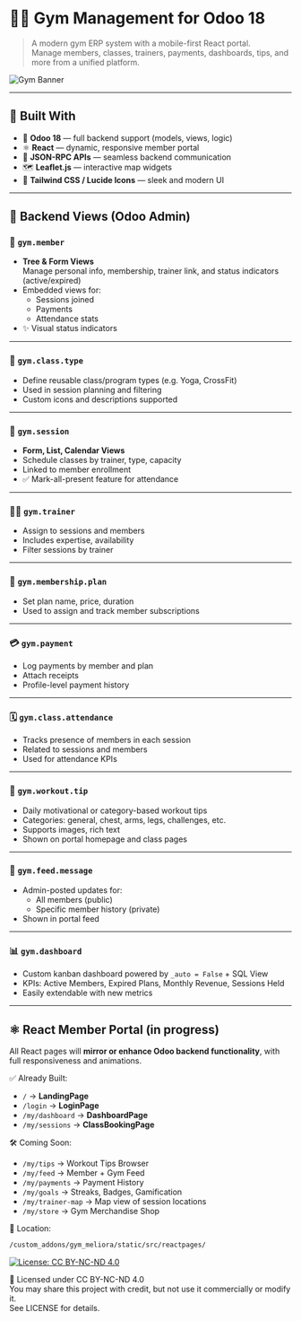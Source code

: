 # 🏋️‍♀️ Gym Management for Odoo 18

> A modern gym ERP system with a mobile-first React portal.  
> Manage members, classes, trainers, payments, dashboards, tips, and more from a unified platform.

![Gym Banner](https://via.placeholder.com/1200x300.png?text=Gym+Meliora+Management+System)

---

## 🔧 Built With

- 🧩 **Odoo 18** — full backend support (models, views, logic)
- ⚛️ **React** — dynamic, responsive member portal
- 🧾 **JSON-RPC APIs** — seamless backend communication
- 🗺️ **Leaflet.js** — interactive map widgets
- 🎨 **Tailwind CSS / Lucide Icons** — sleek and modern UI

---

## 🧱 Backend Views (Odoo Admin)

### 👥 `gym.member`
- **Tree & Form Views**  
  Manage personal info, membership, trainer link, and status indicators (active/expired)
- Embedded views for:
  - Sessions joined
  - Payments
  - Attendance stats
- ✨ Visual status indicators

---

### 💪 `gym.class.type`
- Define reusable class/program types (e.g. Yoga, CrossFit)
- Used in session planning and filtering
- Custom icons and descriptions supported

---

### 📅 `gym.session`
- **Form, List, Calendar Views**
- Schedule classes by trainer, type, capacity
- Linked to member enrollment
- ✅ Mark-all-present feature for attendance

---

### 🧑‍🏫 `gym.trainer`
- Assign to sessions and members
- Includes expertise, availability
- Filter sessions by trainer

---

### 🪪 `gym.membership.plan`
- Set plan name, price, duration
- Used to assign and track member subscriptions

---

### 💳 `gym.payment`
- Log payments by member and plan
- Attach receipts
- Profile-level payment history

---

### 🗓️ `gym.class.attendance`
- Tracks presence of members in each session
- Related to sessions and members
- Used for attendance KPIs

---

### 🧠 `gym.workout.tip`
- Daily motivational or category-based workout tips
- Categories: general, chest, arms, legs, challenges, etc.
- Supports images, rich text
- Shown on portal homepage and class pages

---

### 📣 `gym.feed.message`
- Admin-posted updates for:
  - All members (public)
  - Specific member history (private)
- Shown in portal feed

---

### 📊 `gym.dashboard`
- Custom kanban dashboard powered by `_auto = False` + SQL View
- KPIs: Active Members, Expired Plans, Monthly Revenue, Sessions Held
- Easily extendable with new metrics

---

## ⚛️ React Member Portal (in progress)

All React pages will **mirror or enhance Odoo backend functionality**, with full responsiveness and animations.

✅ Already Built:
- `/` → **LandingPage**  
- `/login` → **LoginPage**  
- `/my/dashboard` → **DashboardPage**  
- `/my/sessions` → **ClassBookingPage**

🛠️ Coming Soon:
- `/my/tips` → Workout Tips Browser
- `/my/feed` → Member + Gym Feed
- `/my/payments` → Payment History
- `/my/goals` → Streaks, Badges, Gamification
- `/my/trainer-map` → Map view of session locations
- `/my/store` → Gym Merchandise Shop

📁 Location:
```bash
/custom_addons/gym_meliora/static/src/reactpages/
```

[![License: CC BY-NC-ND 4.0](https://img.shields.io/badge/License-CC%20BY--NC--ND%204.0-lightgrey.svg)](https://creativecommons.org/licenses/by-nc-nd/4.0/)

📄 Licensed under CC BY-NC-ND 4.0  
You may share this project with credit, but not use it commercially or modify it.  
See LICENSE for details.
